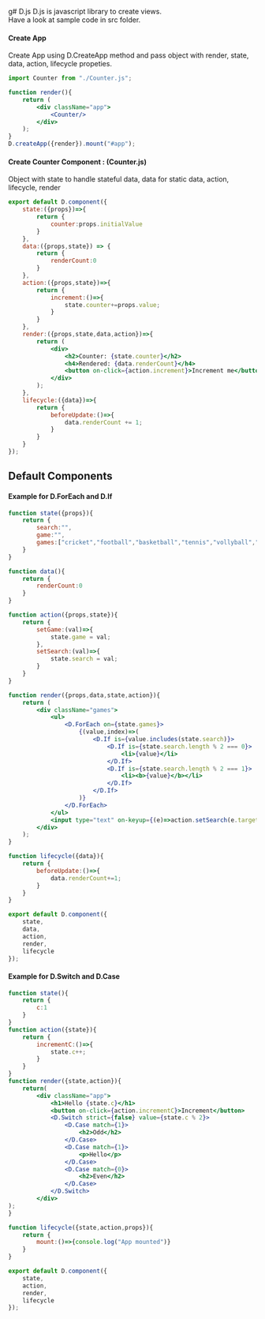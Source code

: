 g# D.js
D.js is javascript library to create views.
<br>
Have a look at sample code in src folder.
<br>

<h4>Create App</h4>

Create App using D.CreateApp method and pass  object with render, state, data, action, lifecycle propeties.

```jsx
import Counter from "./Counter.js";

function render(){
	return (
		<div className="app">
			<Counter/>
		</div>
	);
}
D.createApp({render}).mount("#app");
```
<h4>Create Counter Component : (Counter.js)</h4>

Object with state to handle stateful data, data for static data, action, lifecycle, render

```jsx
export default D.component({
	state:({props})=>{
		return {
			counter:props.initialValue
		}
	},
	data:({props,state}) => {
		return {
			renderCount:0
		}
	},
	action:({props,state})=>{
		return {
			increment:()=>{
				state.counter+=props.value;
			}
		}
	},
	render:({props,state,data,action})=>{
		return (
			<div>
				<h2>Counter: {state.counter}</h2>
				<h4>Rendered: {data.renderCount}</h4>
				<button on-click={action.increment}>Increment me</button>
			</div>
		);
	},
	lifecycle:({data})=>{
		return {
			beforeUpdate:()=>{
				data.renderCount += 1;
			}
		}
	}
}); 
```

<h2>Default Components</h2>

<h4>Example for D.ForEach and D.If</h4>

```jsx
function state({props}){
	return {
		search:"",
		game:"",
		games:["cricket","football","basketball","tennis","vollyball","hockey","badminton"]
	}
}

function data(){
	return {
		renderCount:0
	}
}

function action({props,state}){
	return {
		setGame:(val)=>{
			state.game = val;
		},
		setSearch:(val)=>{
			state.search = val;
		}
	}
}

function render({props,data,state,action}){
	return (
		<div className="games">
			<ul>
				<D.ForEach on={state.games}>
					{(value,index)=>(
						<D.If is={value.includes(state.search)}>
							<D.If is={state.search.length % 2 === 0}>
								<li>{value}</li>
							</D.If>
							<D.If is={state.search.length % 2 === 1}>
								<li><b>{value}</b></li>
							</D.If>
						</D.If>
					)}
				</D.ForEach>
			</ul>
			<input type="text" on-keyup={(e)=>action.setSearch(e.target.value)} value={state.search}/>
		</div>
	);
}

function lifecycle({data}){
	return {
		beforeUpdate:()=>{
			data.renderCount+=1;
		}
	}
}

export default D.component({
	state,
	data,
	action,
	render,
	lifecycle
});
```

<h4>Example for D.Switch and D.Case</h4>

```jsx
function state(){
	return {
		c:1
	}
}
function action({state}){
	return {
		incrementC:()=>{
			state.c++;
		}
	}
}
function render({state,action}){
	return(
		<div className="app">
			<h1>Hello {state.c}</h1>
			<button on-click={action.incrementC}>Increment</button>
			<D.Switch strict={false} value={state.c % 2}>
				<D.Case match={1}>
					<h2>Odd</h2>
				</D.Case>
				<D.Case match={1}>
					<p>Hello</p>
				</D.Case>
				<D.Case match={0}>
					<h2>Even</h2>
				</D.Case>
			</D.Switch>
		</div>
);
}

function lifecycle({state,action,props}){
	return {
		mount:()=>{console.log("App mounted")}
	}
}

export default D.component({
	state,
	action,
	render,
	lifecycle
});
```

